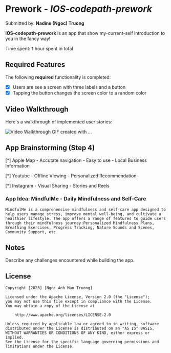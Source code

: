 # Prework - *IOS-codepath-prework*

Submitted by: **Nadine (Ngoc) Truong**

**IOS-codepath-prework** is an app that show my-current-self introduction to you in the fancy way!

Time spent: **1** hour spent in total

## Required Features

The following **required** functionality is completed:

- [x] Users are see a screen with three labels and a button
- [x] Tapping the button changes the screen color to a random color
 
## Video Walkthrough

Here's a walkthrough of implemented user stories:

<img src='/Users/ngoctruong/Desktop/demo.gif' title='Video Walkthrough' width='' alt='Video Walkthrough' />
<!-- Replace this with whatever GIF tool you used! -->
GIF created with ...  
<!-- Recommended tools:
[Kap](https://getkap.co/) for macOS
[ScreenToGif](https://www.screentogif.com/) for Windows
[peek](https://github.com/phw/peek) for Linux. -->

## App Brainstorming (Step 4)

[*] Apple Map
    - Accutate navigation
    - Easy to use
    - Local Business Information

[*] Youtube
    - Offline Viewing
    - Personalized Recommendation
    
[*] Instagram
    - Visual Sharing
    - Stories and Reels
    
### App Idea: MindfulMe - Daily Mindfulness and Self-Care
    MindfulMe is a comprehensive mindfulness and self-care app designed to help users manage stress, improve mental well-being, and cultivate a healthier lifestyle. The app offers a range of features to guide users through their mindfulness journey:Personalized Mindfulness Plans, Breathing Exercises, Progress Tracking, Nature Sounds and Scenes, Community Support, etc.  

## Notes

Describe any challenges encountered while building the app.

## License

    Copyright [2023] [Ngoc Anh Man Truong]

    Licensed under the Apache License, Version 2.0 (the "License");
    you may not use this file except in compliance with the License.
    You may obtain a copy of the License at

        http://www.apache.org/licenses/LICENSE-2.0

    Unless required by applicable law or agreed to in writing, software
    distributed under the License is distributed on an "AS IS" BASIS,
    WITHOUT WARRANTIES OR CONDITIONS OF ANY KIND, either express or implied.
    See the License for the specific language governing permissions and
    limitations under the License.
